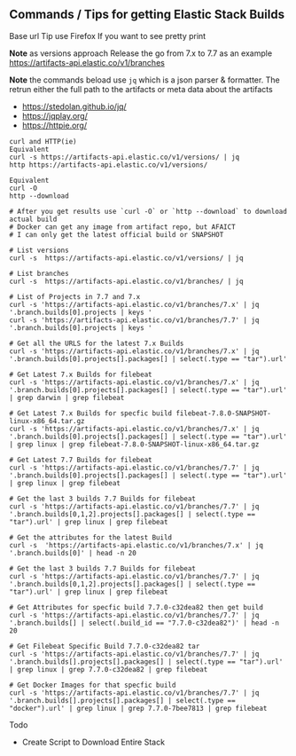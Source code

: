 ## Commands / Tips for getting Elastic Stack Builds

Base url Tip use Firefox If you want to see pretty print

**Note**  as versions approach Release the go from 7.x to 7.7 as an example
https://artifacts-api.elastic.co/v1/branches

**Note** the commands beload use `jq` which is a json parser & formatter. The retrun either the full path to the artifacts or meta data about the artifacts
- https://stedolan.github.io/jq/
- https://jqplay.org/
- https://httpie.org/

```
curl and HTTP(ie)
Equivalent
curl -s https://artifacts-api.elastic.co/v1/versions/ | jq
http https://artifacts-api.elastic.co/v1/versions/

Equivalent
curl -O
http --download

# After you get results use `curl -O` or `http --download` to download actual build
# Docker can get any image from artifact repo, but AFAICT 
# I can only get the latest official build or SNAPSHOT

# List versions
curl -s  https://artifacts-api.elastic.co/v1/versions/ | jq

# List branches
curl -s  https://artifacts-api.elastic.co/v1/branches/ | jq

# List of Projects in 7.7 and 7.x
curl -s 'https://artifacts-api.elastic.co/v1/branches/7.x' | jq '.branch.builds[0].projects | keys '
curl -s 'https://artifacts-api.elastic.co/v1/branches/7.7' | jq '.branch.builds[0].projects | keys '

# Get all the URLS for the latest 7.x Builds 
curl -s 'https://artifacts-api.elastic.co/v1/branches/7.x' | jq '.branch.builds[0].projects[].packages[] | select(.type == "tar").url'

# Get Latest 7.x Builds for filebeat
curl -s 'https://artifacts-api.elastic.co/v1/branches/7.x' | jq '.branch.builds[0].projects[].packages[] | select(.type == "tar").url' | grep darwin | grep filebeat

# Get Latest 7.x Builds for specfic build filebeat-7.8.0-SNAPSHOT-linux-x86_64.tar.gz
curl -s 'https://artifacts-api.elastic.co/v1/branches/7.x' | jq '.branch.builds[0].projects[].packages[] | select(.type == "tar").url' | grep linux | grep filebeat-7.8.0-SNAPSHOT-linux-x86_64.tar.gz

# Get Latest 7.7 Builds for filebeat
curl -s 'https://artifacts-api.elastic.co/v1/branches/7.7' | jq '.branch.builds[0].projects[].packages[] | select(.type == "tar").url' | grep linux | grep filebeat

# Get the last 3 builds 7.7 Builds for filebeat
curl -s 'https://artifacts-api.elastic.co/v1/branches/7.7' | jq '.branch.builds[0,1,2].projects[].packages[] | select(.type == "tar").url' | grep linux | grep filebeat

# Get the attributes for the latest Build
curl -s  'https://artifacts-api.elastic.co/v1/branches/7.x' | jq '.branch.builds[0]' | head -n 20 

# Get the last 3 builds 7.7 Builds for filebeat
curl -s 'https://artifacts-api.elastic.co/v1/branches/7.7' | jq '.branch.builds[0,1,2].projects[].packages[] | select(.type == "tar").url' | grep linux | grep filebeat

# Get Attributes for specfic build 7.7.0-c32dea82 then get build
curl -s 'https://artifacts-api.elastic.co/v1/branches/7.7' | jq '.branch.builds[] | select(.build_id == "7.7.0-c32dea82")' | head -n 20

# Get Filebeat Specific Build 7.7.0-c32dea82 tar
curl -s 'https://artifacts-api.elastic.co/v1/branches/7.7' | jq '.branch.builds[].projects[].packages[] | select(.type == "tar").url' | grep linux | grep 7.7.0-c32dea82 | grep filebeat

# Get Docker Images for that specfic build
curl -s 'https://artifacts-api.elastic.co/v1/branches/7.7' | jq '.branch.builds[].projects[].packages[] | select(.type == "docker").url' | grep linux | grep 7.7.0-7bee7813 | grep filebeat
```

Todo
- Create Script to Download Entire Stack



